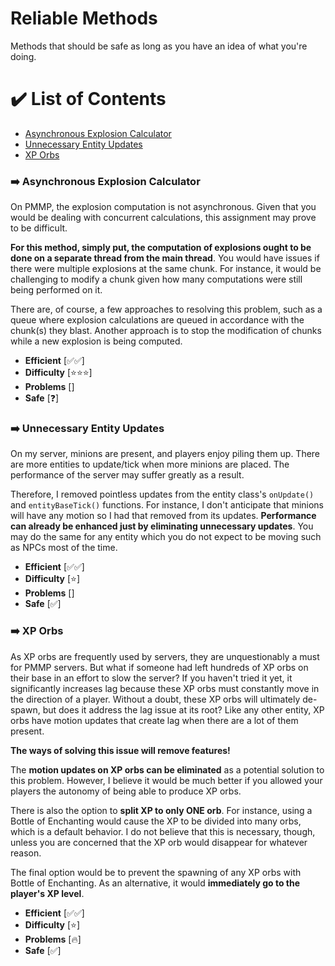 # Reliable Methods
Methods that should be safe as long as you have an idea of what you're doing.

# ✔️ List of Contents
- [Asynchronous Explosion Calculator](#%EF%B8%8F-asynchronous-explosion-calculator)
- [Unnecessary Entity Updates](#%EF%B8%8F-unnecessary-entity-updates)
- [XP Orbs](#%EF%B8%8F-xp-orbs)

### ➡️ Asynchronous Explosion Calculator
On PMMP, the explosion computation is not asynchronous. Given that you would be dealing with concurrent calculations, this assignment may prove to be difficult.

**For this method, simply put, the computation of explosions ought to be done on a separate thread from the main thread**. You would have issues if there were multiple explosions at the same chunk. For instance, it would be challenging to modify a chunk given how many computations were still being performed on it.

There are, of course, a few approaches to resolving this problem, such as a queue where explosion calculations are queued in accordance with the chunk(s) they blast. Another approach is to stop the modification of chunks while a new explosion is being computed. 

- **Efficient** [✅✅]
- **Difficulty** [⭐⭐⭐]
- **Problems** []
- **Safe** [❓]

### ➡️ Unnecessary Entity Updates
On my server, minions are present, and players enjoy piling them up. There are more entities to update/tick when more minions are placed. The performance of the server may suffer greatly as a result. 

Therefore, I removed pointless updates from the entity class's `onUpdate()` and `entityBaseTick()` functions. For instance, I don't anticipate that minions will have any motion so I had that removed from its updates. **Performance can already be enhanced just by eliminating unnecessary updates**. You may do the same for any entity which you do not expect to be moving such as NPCs most of the time.

- **Efficient** [✅✅]
- **Difficulty** [⭐]
- **Problems** []
- **Safe** [✅]

### ➡️ XP Orbs
As XP orbs are frequently used by servers, they are unquestionably a must for PMMP servers. But what if someone had left hundreds of XP orbs on their base in an effort to slow the server? If you haven't tried it yet, it significantly increases lag because these XP orbs must constantly move in the direction of a player. Without a doubt, these XP orbs will ultimately de-spawn, but does it address the lag issue at its root? Like any other entity, XP orbs have motion updates that create lag when there are a lot of them present. 

**The ways of solving this issue will remove features!**

The ****motion updates on XP orbs can be eliminated**** as a potential solution to this problem. However, I believe it would be much better if you allowed your players the autonomy of being able to produce XP orbs.

There is also the option to **split XP to only ONE orb**. For instance, using a Bottle of Enchanting would cause the XP to be divided into many orbs, which is a default behavior. I do not believe that this is necessary, though, unless you are concerned that the XP orb would disappear for whatever reason.

The final option would be to prevent the spawning of any XP orbs with Bottle of Enchanting. As an alternative, it would **immediately go to the player's XP level**.

- **Efficient** [✅✅]
- **Difficulty** [⭐]
- **Problems** [🔥]
- **Safe** [✅]